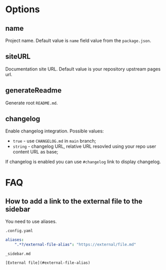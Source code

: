 # Options

## name

Project name. Default value is `name` field value from the `package.json`.

## siteURL

Documentation site URL. Default value is your repository upstream pages url.

## generateReadme

Generate root `README.md`.

## changelog

Enable changelog integration. Possible values:

-   `true` - use `CHANGELOG.md` in `main` branch;
-   `string` - changelog URL, relative URL resovled using your repo user content URL as base;

If changelog is enabled you can use `#changelog` link to display changelog.

# FAQ

## How to add a link to the external file to the sidebar

You need to use aliases.

`.config.yaml`

```yaml
aliases:
    ".*?/external-file-alias": "https://external/file.md"
```

`_sidebar.md`

```
[External file](#external-file-alias)
```
